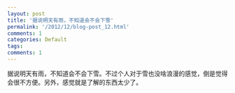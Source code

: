 ```yaml
---
layout: post
title: '据说明天有雨，不知道会不会下雪'
permalink: '/2012/12/blog-post_12.html'
comments: 1
categories: Default
tags: 
comments: 1
---
```

据说明天有雨，不知道会不会下雪。不过个人对于雪也没啥浪漫的感觉，倒是觉得会很不方便。另外，感觉就是了解的东西太少了。